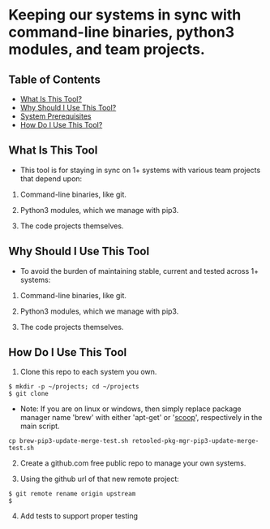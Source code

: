 # Keeping our systems in sync with command-line binaries, python3 modules, and team projects.

## Table of Contents

- [What Is This Tool?](#what-is-this-tool)
- [Why Should I Use This Tool?](#why-should-i-use-this-tool)
- [System Prerequisites](#system-prerequisites)
- [How Do I Use This Tool?](#how-do-i-use-this-tool)

## What Is This Tool

- This tool is for staying in sync on 1+ systems with various team projects that depend upon:

1. Command-line binaries, like git.

2. Python3 modules, which we manage with pip3.

3. The code projects themselves.

## Why Should I Use This Tool

- To avoid the burden of maintaining stable, current and tested across 1+ systems:

1. Command-line binaries, like git.

2. Python3 modules, which we manage with pip3.

3. The code projects themselves.


## How Do I Use This Tool

1. Clone this repo to each system you own.

```
$ mkdir -p ~/projects; cd ~/projects
$ git clone 
```

- Note:  If you are on linux or windows, then simply replace
package manager name 'brew' with either 'apt-get' or '[scoop](http://scoop.sh)', respectively in the main script.

```
cp brew-pip3-update-merge-test.sh retooled-pkg-mgr-pip3-update-merge-test.sh
```

2. Create a github.com free public repo to manage your own systems.

3.  Using the github url of that new remote project:

```
$ git remote rename origin upstream
$ 

```

4. Add tests to support proper testing

